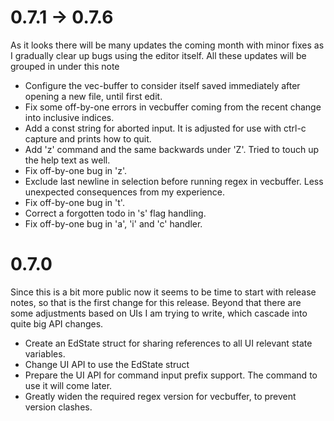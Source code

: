 # 0.7.1 -> 0.7.6
As it looks there will be many updates the coming month with minor fixes as I gradually clear up bugs
using the editor itself. All these updates will be grouped in under this note

* Configure the vec-buffer to consider itself saved immediately after opening a new file, until first edit.
* Fix some off-by-one errors in vecbuffer coming from the recent change into inclusive indices.
* Add a const string for aborted input. It is adjusted for use with ctrl-c capture and prints how to quit.
* Add 'z' command and the same backwards under 'Z'. Tried to touch up the help text as well.
* Fix off-by-one bug in 'z'.
* Exclude last newline in selection before running regex in vecbuffer. Less unexpected consequences from my experience.
* Fix off-by-one bug in 't'.
* Correct a forgotten todo in 's' flag handling.
* Fix off-by-one bug in 'a', 'i' and 'c' handler.

# 0.7.0
Since this is a bit more public now it seems to be time to start with release notes, so that is the
first change for this release. Beyond that there are some adjustments based on UIs I am trying to write,
which cascade into quite big API changes.

* Create an EdState struct for sharing references to all UI relevant state variables.
* Change UI API to use the EdState struct
* Prepare the UI API for command input prefix support. The command to use it will come later.
* Greatly widen the required regex version for vecbuffer, to prevent version clashes.
